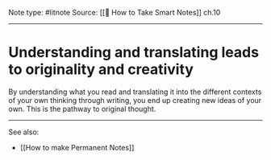 Note type: #litnote
Source: [[📖 How to Take Smart Notes]] ch.10

---
# Understanding and translating leads to originality and creativity
By understanding what you read and translating it into the different contexts of your own thinking through writing, you end up creating new ideas of your own. This is the pathway to original thought.

---
See also:
- [[How to make Permanent Notes]]